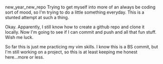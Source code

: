 new_year_new_repo
Trying to get myself into more of an always be coding sort of mood, so I'm trying to do a little something everyday.  This is a stunted attempt at such a thing.

Okay.  Apparently, I still know how to create a github repo and clone it locally.  Now I'm going to see if I can commit and push and all that fun stuff.  Wish me luck.

So far this is just me practicing my vim skills.  I know this is a BS commit, but I'm still working on a project, so this is at least keeping me honest here...more or less.
